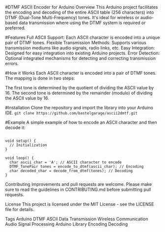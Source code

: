 
#DTMF ASCII Encoder for Arduino
Overview
This Arduino project facilitates the encoding and decoding of the entire ASCII table (256 characters) into DTMF (Dual-Tone Multi-Frequency) tones. It's ideal for wireless or audio-based data transmission where using the DTMF system is required or preferred.

#Features
Full ASCII Support: Each ASCII character is encoded into a unique pair of DTMF tones.
Flexible Transmission Methods: Supports various transmission mediums like audio signals, radio links, etc.
Easy Integration: Designed for easy integration into existing Arduino projects.
Error Detection: Optional integrated mechanisms for detecting and correcting transmission errors.

#How it Works
Each ASCII character is encoded into a pair of DTMF tones. The mapping is done in two steps:

The first tone is determined by the quotient of dividing the ASCII value by 16.
The second tone is determined by the remainder (modulo) of dividing the ASCII value by 16.

#Installation
Clone the repository and import the library into your Arduino IDE.
```git clone https://github.com/bastelgarage/ascii2dmtf.git```

#Example
A simple example of how to encode an ASCII character and then decode it:
```#include "DTMF_ASCII.h"

void setup() {
  // Initialization
}

void loop() {
  char ascii_char = 'A'; // ASCII character to encode
  DTMF_TonePair tones = encode_to_dtmf(ascii_char); // Encoding
  char decoded_char = decode_from_dtmf(tones); // Decoding
}
```
Contributing
Improvements and pull requests are welcome. Please make sure to read the guidelines in CONTRIBUTING.md before submitting pull requests.

License
This project is licensed under the MIT License - see the LICENSE file for details.

Tags
Arduino
DTMF
ASCII
Data Transmission
Wireless Communication
Audio Signal Processing
Arduino Library
Encoding
Decoding
